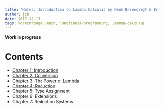 ```yaml
---
title: "Notes: Introduction to Lambda Calculus by Henk Barendregt & Erik Barendsen"
author: jcb
date: 2017-12-13
tags: workthrough, math, functional-programming, lambda-calculus
---
```

**Work in progress**

# Contents

- [Chapter 1: Introduction](/notes/lcbb/01.html)
- [Chapter 2: Conversion](/notes/lcbb/02.html)
- [Chapter 3: The Power of Lambda](/notes/lcbb/03.html)
- [Chapter 4: Reduction](/notes/lcbb/04.html)
- Chapter 5: Type Assignment
- Chapter 6: Extensions
- Chapter 7: Reduction Systems
